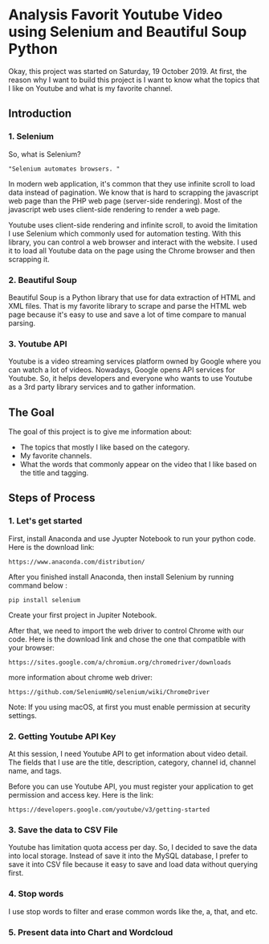 # Analysis Favorit Youtube Video using Selenium and Beautiful Soup Python


Okay, this project was started on Saturday, 19 October 2019. At first, the reason why I want to build this project is I want to know what the topics that I like on Youtube and what is my favorite channel. 

## Introduction 

### 1. Selenium

So, what is Selenium? 

```
"Selenium automates browsers. "
```

In modern web application, it's common that they use infinite scroll to load data instead of pagination. We know that is hard to scrapping the javascript web page than the PHP web page (server-side rendering). Most of the javascript web uses client-side rendering to render a web page.  

Youtube uses client-side rendering and infinite scroll, to avoid the limitation I use Selenium which commonly used for automation testing. With this library, you can control a web browser and interact with the website. I used it to load all Youtube data on the page using the Chrome browser and then scrapping it.

### 2. Beautiful Soup

Beautiful Soup is a Python library that use for data extraction of HTML and XML files. That is my favorite library to scrape and parse the HTML web page because it's easy to use and save a lot of time compare to manual parsing. 

### 3. Youtube API

Youtube is a video streaming services platform owned by Google where you can watch a lot of videos. Nowadays, Google opens API services for Youtube. So, it helps developers and everyone who wants to use Youtube as a 3rd party library services and to gather information.


## The Goal 
The goal of this project is to give me information about: 
* The topics that mostly I like based on the category.
* My favorite channels.
* What the words that commonly appear on the video that I like based on the title and tagging. 

## Steps of Process

### 1. Let's get started
First, install Anaconda and use Jyupter Notebook to run your python code. Here is the download link: 
```
https://www.anaconda.com/distribution/
```

After you finished install Anaconda, then install Selenium by running command below :
```
pip install selenium
```

Create your first project in Jupiter Notebook.  

After that, we need to import the web driver to control Chrome with our code. Here is the download link and chose the one that compatible with your browser: 
```
https://sites.google.com/a/chromium.org/chromedriver/downloads
```

more information about chrome web driver: 
```
https://github.com/SeleniumHQ/selenium/wiki/ChromeDriver
```

Note: If you using macOS, at first you must enable permission at security settings. 

### 2. Getting Youtube API Key 
At this session, I need Youtube API to get information about video detail. The fields that I use are the title, description, category, channel id, channel name, and tags.

Before you can use Youtube API, you must register your application to get permission and access key.
Here is the link: 
```
https://developers.google.com/youtube/v3/getting-started
```

### 3. Save the data to CSV File

Youtube has limitation quota access per day. So, I decided to save the data into local storage. Instead of save it into the MySQL database, I prefer to save it into CSV file because it easy to save and load data without querying first.

### 4. Stop words

I use stop words to filter and erase common words like the, a, that, and etc.

### 5. Present data into Chart and Wordcloud

